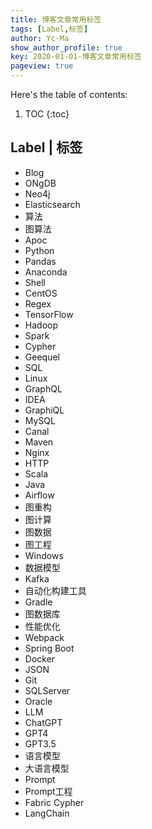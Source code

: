 ```yaml
---
title: 博客文章常用标签
tags: [Label,标签]
author: Yc-Ma
show_author_profile: true
key: 2020-01-01-博客文章常用标签
pageview: true
---
```


Here's the table of contents:
1. TOC
{:toc}

## Label | 标签
- Blog
- ONgDB
- Neo4j
- Elasticsearch
- 算法
- 图算法
- Apoc
- Python
- Pandas
- Anaconda
- Shell
- CentOS
- Regex
- TensorFlow
- Hadoop
- Spark
- Cypher
- Geequel
- SQL
- Linux
- GraphQL
- IDEA
- GraphiQL
- MySQL
- Canal
- Maven
- Nginx
- HTTP
- Scala
- Java
- Airflow
- 图重构
- 图计算
- 图数据
- 图工程
- Windows
- 数据模型
- Kafka
- 自动化构建工具
- Gradle
- 图数据库
- 性能优化
- Webpack
- Spring Boot
- Docker
- JSON
- Git
- SQLServer
- Oracle
- LLM
- ChatGPT
- GPT4
- GPT3.5
- 语言模型
- 大语言模型
- Prompt
- Prompt工程
- Fabric Cypher
- LangChain

